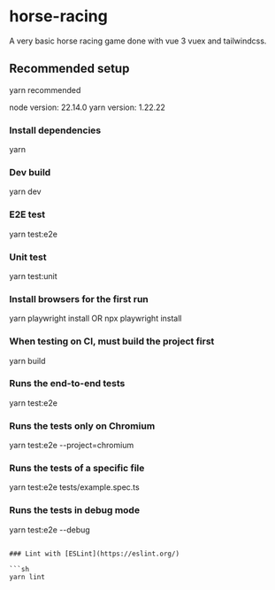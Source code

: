 # horse-racing

A very basic horse racing game done with vue 3 vuex and tailwindcss.

## Recommended setup

yarn recommended

node version: 22.14.0
yarn version: 1.22.22

### Install dependencies

yarn

### Dev build

yarn dev

### E2E test

yarn test:e2e

### Unit test

yarn test:unit

### Install browsers for the first run

yarn playwright install OR npx playwright install

### When testing on CI, must build the project first

yarn build

### Runs the end-to-end tests

yarn test:e2e

### Runs the tests only on Chromium

yarn test:e2e --project=chromium

### Runs the tests of a specific file

yarn test:e2e tests/example.spec.ts

### Runs the tests in debug mode

yarn test:e2e --debug

````

### Lint with [ESLint](https://eslint.org/)

```sh
yarn lint
````
